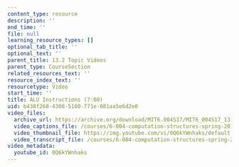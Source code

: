 ```yaml
---
content_type: resource
description: ''
end_time: ''
file: null
learning_resource_types: []
optional_tab_title: ''
optional_text: ''
parent_title: 13.2 Topic Videos
parent_type: CourseSection
related_resources_text: ''
resource_index_text: ''
resourcetype: Video
start_time: ''
title: ALU Instructions (7:00)
uid: b438f268-4308-5100-771e-081aa5e6d2e0
video_files:
  archive_url: https://archive.org/download/MIT6.004S17/MIT6_004S17_13-02-02_300k.mp4
  video_captions_file: /courses/6-004-computation-structures-spring-2017/3aa8ab25ac72574d869800343c3c04f8_0Q6kYWnhaks.vtt
  video_thumbnail_file: https://img.youtube.com/vi/0Q6kYWnhaks/default.jpg
  video_transcript_file: /courses/6-004-computation-structures-spring-2017/a3400963a6fd5e7c1737c08fd3af4623_0Q6kYWnhaks.pdf
video_metadata:
  youtube_id: 0Q6kYWnhaks
---
```

